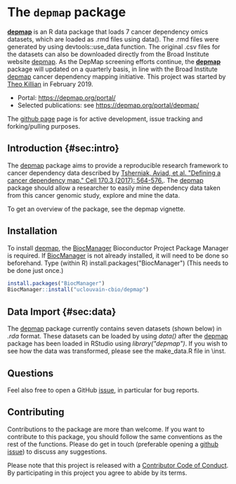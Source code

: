 # The `depmap` package

[**depmap**](https://github.com/tfkillian/depmap/) is an R data 
package that loads 7 cancer dependency omics datasets, which are loaded as .rmd
files using data(). The .rmd files were generated by using devtools::use_data 
function. The original .csv files for the datasets can also be downloaded 
directly from the Broad Institute website 
[depmap](https://depmap.org/portal/download/). As the DepMap screening efforts 
continue, the [**depmap**](https://github.com/tfkillian/depmap/) 
package will updated on a quarterly basis, in line with the Broad Institute 
[depmap](https://depmap.org/portal/download/) cancer dependency mapping 
initiative. This project was started by [Theo Killian](http://tfkillian.github/)
in February 2019.

- Portal: https://depmap.org/portal/
- Selected publications: see https://depmap.org/portal/depmap/

The [github page](https://github.com/tfkillian/depmap) page is for active
development, issue tracking and forking/pulling purposes.

## Introduction {#sec:intro}

The [depmap](https://github.com/tfkillian/depmap/) package aims to provide a 
reproducible research framework to cancer dependency data described by 
[Tsherniak, Aviad, et al. "Defining a cancer dependency map." Cell 170.3 (2017): 564-576.](https://www.ncbi.nlm.nih.gov/pubmed/28753430). The 
[depmap](https://github.com/tfkillian/depmap/) package should allow a researcher
to easily mine dependency data taken from this cancer genomic study, explore and
mine the data.

To get an overview of the package, see the depmap vignette. 

## Installation

To install [depmap](https://github.com/tfkillian/depmap/), the [BiocManager](https://cran.r-project.org/web/packages/BiocManager/index.html) 
Bioconductor Project Package Manager is required. If [BiocManager](https://cran.r-project.org/web/packages/BiocManager/index.html) 
is not already installed, it will need to be done so beforehand. Type (within R)
install.packages("BiocManager") (This needs to be done just once.)

```r
install.packages("BiocManager")
BiocManager::install("uclouvain-cbio/depmap")
```
## Data Import {#sec:data}

The [depmap](https://github.com/tfkillian/depmap/) package currently contains 
seven datasets (shown below) in *.rda* format. These datasets can be loaded by 
using *data()* after the [depmap](https://github.com/tfkillian/depmap/) package 
has been loaded in RStudio using *library("depmap")*. If you wish to see how the
data was transformed, please see the make_data.R file in \inst. 

## Questions

Feel also free to open a GitHub 
[issue](https://github.com/tfkillian/depmap/issues), in
particular for bug reports.

## Contributing

Contributions to the package are more than welcome. If you want to
contribute to this package, you should follow the same conventions as
the rest of the functions. Please do get in touch (preferable opening
a [github issue](https://github.com/tfkillian/depmap/issues/)) to
discuss any suggestions. 

Please note that this project is released with a
[Contributor Code of Conduct](https://github.com/tfkillian/depmap/blob/master/CONDUCT.md). 
By participating in this project you agree to abide by its terms.